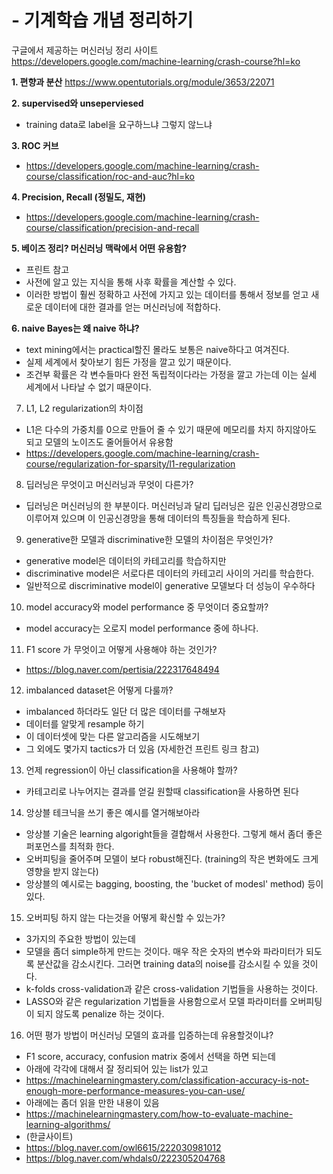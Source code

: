 # - 기계학습 개념 정리하기

구글에서 제공하는 머신러닝 정리 사이트
https://developers.google.com/machine-learning/crash-course?hl=ko

**1. 편향과 분산**
https://www.opentutorials.org/module/3653/22071

**2. supervised와 unseperviesed**
- training data로 label을 요구하느냐 그렇지 않느냐

**3. ROC 커브**
- https://developers.google.com/machine-learning/crash-course/classification/roc-and-auc?hl=ko

**4. Precision, Recall (정밀도, 재현)**
- https://developers.google.com/machine-learning/crash-course/classification/precision-and-recall

**5. 베이즈 정리? 머신러닝 맥락에서 어떤 유용함?**
- 프린트 참고
- 사전에 알고 있는 지식을 통해 사후 확률을 계산할 수 있다.
- 이러한 방법이 훨씬 정확하고 사전에 가지고 있는 데이터를 통해서 정보를 얻고 새로운 데이터에 대한 결과를 얻는 머신러닝에 적합하다.

**6. naive Bayes는 왜 naive 하냐?**
- text mining에서는 practical할진 몰라도 보통은 naive하다고 여겨진다.
- 실제 세계에서 찾아보기 힘든 가정을 깔고 있기 때문이다.
- 조건부 확률은 각 변수들마다 완전 독립적이다라는 가정을 깔고 가는데 이는 실세 세계에서 나타날 수 없기 때문이다.

7. L1, L2 regularization의 차이점
- L1은 다수의 가중치를 0으로 만들어 줄 수 있기 때문에 메모리를 차지 하지않아도 되고 모델의 노이즈도 줄어들어서 유용함
- https://developers.google.com/machine-learning/crash-course/regularization-for-sparsity/l1-regularization

8. 딥러닝은 무엇이고 머신러닝과 무엇이 다른가?
- 딥러닝은 머신러닝의 한 부분이다. 머신러닝과 달리 딥러닝은 깊은 인공신경망으로 이루어져 있으며 이 인공신경망을 통해 데이터의 특징들을 학습하게 된다.

9. generative한 모델과 discriminative한 모델의 차이점은 무엇인가?
- generative model은 데이터의 카테고리를 학습하지만
- discriminative model은 서로다른 데이터의 카테고리 사이의 거리를 학습한다.
- 일반적으로 discriminative model이 generative 모델보다 더 성능이 우수하다

10. model accuracy와 model performance 중 무엇이더 중요할까?
- model accuracy는 오로지 model performance 중에 하나다.

11. F1 score 가 무엇이고 어떻게 사용해야 하는 것인가?
- https://blog.naver.com/pertisia/222317648494

12. imbalanced dataset은 어떻게 다룰까?
- imbalanced 하더라도 일단 더 많은 데이터를 구해보자
- 데이터를 알맞게 resample 하기
- 이 데이터셋에 맞는 다른 알고리즘을 시도해보기
- 그 외에도 몇가지 tactics가 더 있음 (자세한건 프린트 링크 참고)

13. 언제 regression이 아닌 classification을 사용해야 할까?
- 카테고리로 나누어지는 결과를 얻길 원할때 classification을 사용하면 된다

14. 앙상블 테크닉을 쓰기 좋은 예시를 열거해보아라
- 앙상블 기술은 learning algoright들을 결합해서 사용한다. 그렇게 해서 좀더 좋은 퍼포먼스를 최적화 한다.
- 오버피팅을 줄어주며 모델이 보다 robust해진다. (training의 작은 변화에도 크게 영향을 받지 않는다)
- 앙상블의 예시로는 bagging, boosting, the 'bucket of modesl' method) 등이 있다.

15. 오버피팅 하지 않는 다는것을 어떻게 확신할 수 있는가?
- 3가지의 주요한 방법이 있는데
- 모델을 좀더 simple하게 만드는 것이다. 매우 작은 숫자의 변수와 파라미터가 되도록 분산값을 감소시킨다. 그러면 training data의 noise를 감소시킬 수 있을 것이다.
- k-folds cross-validation과 같은 cross-validation 기법들을 사용하는 것이다.
- LASSO와 같은 regularization 기법들을 사용함으로서 모델 파라미터를 오버피팅이 되지 않도록 penalize 하는 것이다.

16. 어떤 평가 방법이 머신러닝 모델의 효과를 입증하는데 유용할것이냐?
- F1 score, accuracy, confusion matrix 중에서 선택을 하면 되는데
- 아래에 각각에 대해서 잘 정리되어 있는 list가 있고
- https://machinelearningmastery.com/classification-accuracy-is-not-enough-more-performance-measures-you-can-use/
- 아래에는 좀더 읽을 만한 내용이 있음
- https://machinelearningmastery.com/how-to-evaluate-machine-learning-algorithms/
- (한글사이트)
- https://blog.naver.com/owl6615/222030981012
- https://blog.naver.com/whdals0/222305204768
